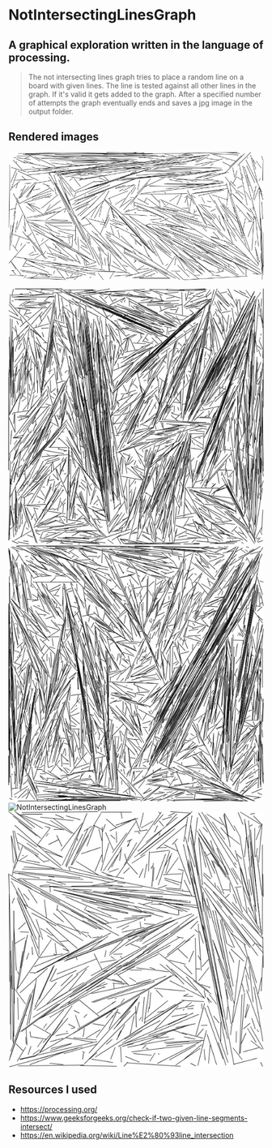 # NotIntersectingLinesGraph
## A graphical exploration written in the language of processing.
> The not intersecting lines graph tries to place a random line
on a board with given lines. The line is tested against all
other lines in the graph. If it's valid it gets added to the graph. 
After a specified number of attempts the graph eventually ends and
saves a jpg image in the output folder.

## Rendered images

![NotIntersectingLinesGraph](img/cover.jpg)

![NotIntersectingLinesGraph](img/seed_1_attempts_900000.jpg)
![NotIntersectingLinesGraph](img/seed_2_attempts_900000.jpg)
![NotIntersectingLinesGraph](seed_6_attempts_800.jpg)
![NotIntersectingLinesGraph](img/seed_23_attempts_90000.jpg)


## Resources I used
* https://processing.org/
* https://www.geeksforgeeks.org/check-if-two-given-line-segments-intersect/
* https://en.wikipedia.org/wiki/Line%E2%80%93line_intersection
